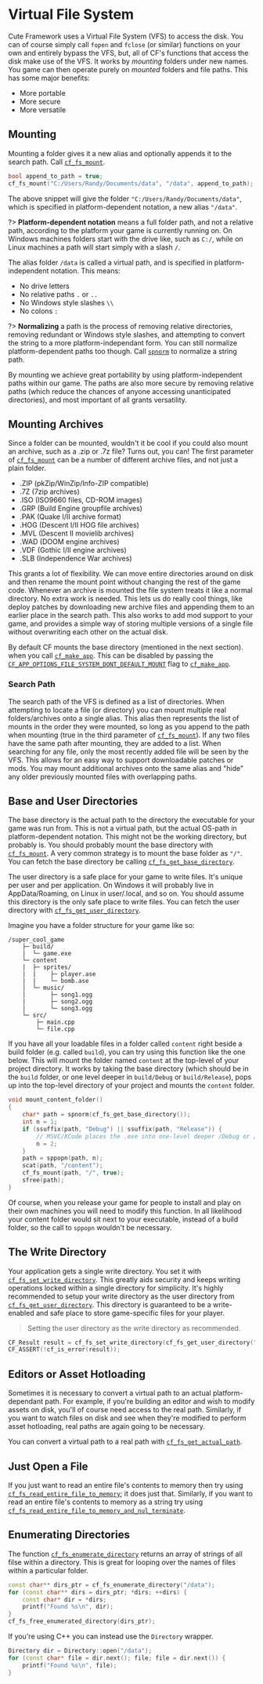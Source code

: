 # Virtual File System

Cute Framework uses a Virtual File System (VFS) to access the disk. You can of course simply call `fopen` and `fclose` (or similar) functions on your own and entirely bypass the VFS, but, all of CF's functions that access the disk make use of the VFS. It works by _mounting_ folders under new names. You game can then operate purely on _mounted_ folders and file paths. This has some major benefits:

- More portable
- More secure
- More versatile

## Mounting

Mounting a folder gives it a new alias and optionally appends it to the search path. Call [`cf_fs_mount`](https://randygaul.github.io/cute_framework/#/file/cf_fs_mount).

```cpp
bool append_to_path = true;
cf_fs_mount("C:/Users/Randy/Documents/data", "/data", append_to_path);
```

The above snippet will give the folder `"C:/Users/Randy/Documents/data"`, which is specified in platform-dependent notation, a new alias `"/data"`.

?> **Platform-dependent notation** means a full folder path, and not a relative path, according to the platform your game is currently running on. On Windows machines folders start with the drive like, such as `C:/`, while on Linux machines a path will start simply with a slash `/`.

 The alias folder `/data` is called a virtual path, and is specified in platform-independent notation. This means:

- No drive letters
- No relative paths `.` or `..`
- No Windows style slashes `\\`
- No colons `:`

?> **Normalizing** a path is the process of removing relative directories, removing redundant or Windows style slashes, and attempting to convert the string to a more platform-independant form. You can still normalize platform-dependent paths too though. Call [`spnorm`](https://randygaul.github.io/cute_framework/#/path/spnorm) to normalize a string path.

By mounting we achieve great portability by using platform-independent paths within our game. The paths are also more secure by removing relative paths (which reduce the chances of anyone accessing unanticipated directories), and most important of all grants versatility.

## Mounting Archives

Since a folder can be mounted, wouldn't it be cool if you could also mount an archive, such as a .zip or .7z file? Turns out, you can! The first parameter of [`cf_fs_mount`](https://randygaul.github.io/cute_framework/#/file/cf_fs_mount) can be a number of different archive files, and not just a plain folder.

- .ZIP (pkZip/WinZip/Info-ZIP compatible)
- .7Z  (7zip archives)
- .ISO (ISO9660 files, CD-ROM images)
- .GRP (Build Engine groupfile archives)
- .PAK (Quake I/II archive format)
- .HOG (Descent I/II HOG file archives)
- .MVL (Descent II movielib archives)
- .WAD (DOOM engine archives)
- .VDF (Gothic I/II engine archives)
- .SLB (Independence War archives)

This grants a lot of flexibility. We can move entire directories around on disk and then rename the mount point without changing the rest of the game code. Whenever an archive is mounted the file system treats it like a normal directory. No extra work is needed. This lets us do really cool things, like deploy patches by downloading new archive files and appending them to an earlier place in the search path. This also works to add mod support to your game, and provides a simple way of storing multiple versions of a single file without overwriting each other on the actual disk.

By default CF mounts the base directory (mentioned in the next section). when you call [`cf_make_app`](https://randygaul.github.io/cute_framework/#/app/cf_make_app). This can be disabled by passing the [`CF_APP_OPTIONS_FILE_SYSTEM_DONT_DEFAULT_MOUNT`](https://randygaul.github.io/cute_framework/#/app/app_options) flag to [`cf_make_app`](https://randygaul.github.io/cute_framework/#/app/cf_make_app).

### Search Path

The search path of the VFS is defined as a list of directories. When attempting to locate a file (or directory) you can mount multiple real folders/archives onto a single alias. This alias then represents the list of mounts in the order they were mounted, so long as you append to the path when mounting (true in the third parameter of [`cf_fs_mount`](https://randygaul.github.io/cute_framework/#/file/cf_fs_mount)). If any two files have the same path after mounting, they are added to a list. When searching for any file, only the most recently added file will be seen by the VFS. This allows for an easy way to support downloadable patches or mods. You may mount additional archives onto the same alias and "hide" any older previously mounted files with overlapping paths.

## Base and User Directories

The base directory is the actual path to the directory the executable for your game was run from. This is not a virtual path, but the actual OS-path in platform-dependent notation. This might not be the working directory, but probably is. You should probably mount the base directory with [`cf_fs_mount`](https://randygaul.github.io/cute_framework/#/file/cf_fs_mount). A very common strategy is to mount the base folder as `"/"`. You can fetch the base directory be calling [`cf_fs_get_base_directory`](https://randygaul.github.io/cute_framework/#/file/cf_fs_get_base_directory).

The user directory is a safe place for your game to write files. It's unique per user and per application. On Windows it will probably live in AppData/Roaming, on Linux in user/.local, and so on. You should assume this directory is the only safe place to write files. You can fetch the user directory with [`cf_fs_get_user_directory`](https://randygaul.github.io/cute_framework/#/file/cf_fs_get_user_directory).

Imagine you have a folder structure for your game like so:

```
/super_cool_game
    ├─ build/
    |  └─ game.exe
    └─ content
    |  ├─ sprites/
    |  |    ├─ player.ase
    |  |    └─ bomb.ase
    │  └─ music/
    |       ├─ song1.ogg
    |       ├─ song2.ogg
    |       └─ song3.ogg
    └─ src/
        ├─ main.cpp
        └─ file.cpp
```

If you have all your loadable files in a folder called `content` right beside a build folder (e.g. called `build`), you can try using this function like the one below. This will mount the folder named `content` at the top-level of your project directory. It works by taking the base directory (which should be in the `build` folder, or one level deeper in `build/Debug` or `build/Release`), pops up into the top-level directory of your project and mounts the `content` folder.

```cpp
void mount_content_folder()
{
	char* path = spnorm(cf_fs_get_base_directory());
	int n = 1;
	if (ssuffix(path, "Debug") || ssuffix(path, "Release")) {
		// MSVC/XCode places the .exe into one-level deeper /Debug or /Release folders.
		n = 2;
	}
	path = sppopn(path, n);
	scat(path, "/content");
	cf_fs_mount(path, "/", true);
	sfree(path);
}
```

Of course, when you release your game for people to install and play on their own machines you will need to modify this function. In all likelihood your content folder would sit next to your executable, instead of a build folder, so the call to `sppopn` wouldn't be necessary.

## The Write Directory

Your application gets a single write directory. You set it with [`cf_fs_set_write_directory`](https://randygaul.github.io/cute_framework/#/file/cf_fs_set_write_directory). This greatly aids security and keeps writing operations locked within a single directory for simplicity. It's highly recommended to setup your write directory as the user directory from [`cf_fs_get_user_directory`](https://randygaul.github.io/cute_framework/#/file/cf_fs_get_user_directory). This directory is guaranteed to be a write-enabled and safe place to store game-specific files for your player.

> Setting the user directory as the write directory as recommended.

```cpp
CF_Result result = cf_fs_set_write_directory(cf_fs_get_user_directory("cool-game-studio", "awesome-game"));
CF_ASSERT(!cf_is_error(result));
```

## Editors or Asset Hotloading

Sometimes it is necessary to convert a virtual path to an actual platform-dependant path. For example, if you're building an editor and wish to modify assets on disk, you'll of course need access to the real path. Similarly, if you want to watch files on disk and see when they're modified to perform asset hotloading, real paths are again going to be necessary.

You can convert a virtual path to a real path with [`cf_fs_get_actual_path`](https://randygaul.github.io/cute_framework/#/file/cf_fs_get_actual_path).

## Just Open a File

If you just want to read an entire file's contents to memory then try using [`cf_fs_read_entire_file_to_memory`](https://randygaul.github.io/cute_framework/#/file/cf_fs_read_entire_file_to_memory); it does just that. Similarly, if you want to read an entire file's contents to memory as a string try using [`cf_fs_read_entire_file_to_memory_and_nul_terminate`](https://randygaul.github.io/cute_framework/#/file/cf_fs_read_entire_file_to_memory_and_nul_terminate).

## Enumerating Directories

The function [`cf_fs_enumerate_directory`](https://randygaul.github.io/cute_framework/#/file/cf_fs_enumerate_directory) returns an array of strings of all filse within a directory. This is great for looping over the names of files within a particular folder.

```cpp
const char** dirs_ptr = cf_fs_enumerate_directory("/data");
for (const char** dirs = dirs_ptr; *dirs; ++dirs) {
	const char* dir = *dirs;
	printf("Found %s\n", dir);
}
cf_fs_free_enumerated_directory(dirs_ptr);
```

If you're using C++ you can instead use the `Directory` wrapper.

```cpp
Directory dir = Directory::open("/data");
for (const char* file = dir.next(); file; file = dir.next()) {
	printf("Found %s\n", file);
}
```

